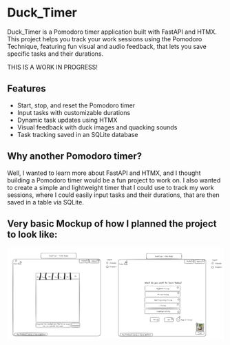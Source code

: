 # Duck_Timer

Duck_Timer is a Pomodoro timer application built with FastAPI and HTMX. This project helps you track your work sessions using the Pomodoro Technique, featuring fun visual and audio feedback, that lets you save specific tasks and their durations.

THIS IS A WORK IN PROGRESS!

## Features

- Start, stop, and reset the Pomodoro timer
- Input tasks with customizable durations
- Dynamic task updates using HTMX
- Visual feedback with duck images and quacking sounds
- Task tracking saved in an SQLite database

## Why another Pomodoro timer?

Well, I wanted to learn more about FastAPI and HTMX, and I thought building a Pomodoro timer would be a fun project to work on. I also wanted to create a simple and lightweight timer that I could use to track my work sessions, where I could easily input tasks and their durations, that are then saved in a table via SQLite.

## Very basic Mockup of how I planned the project to look like:

![Duck_Timer_Mockup](app/static/images/Duck_Timer_Mockup_v1.png)
